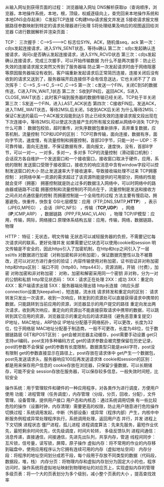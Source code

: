 从输入网址到获得页面的过程：
浏览器输入网址
DNS解析获取ip（查询顺序，浏览器，本地操作系统，本地，根，顶级，权威逐级向上，查完回来本地操作系统和本地DNS会存起来）
C发起TCP连接
C构建http请求报文并发送
S接收请求报文根据路径参数映射到特定的请求处理器进行处理
S将处理结果及响应的视图返回给浏览器
C进行数据解析并渲染页面：

TCP：
三次握手：C-->S--->C
标志位SYN，ACK，随机值seq，ack
第一次：c向s发起连接请求，进入SYN_SENT状态，等待s确认
第二次：s向c发起确认连接请求，询问c是否确认发起连接请求，进入SYN_RCVD状态
第三次：c向s发起确认连接请求，完成三次握手，可以开始传输数据
为什么不是两次握手：防止已失效的连接请求报文突然又传到了服务器端
防止第一次发起请求时由于网络阻塞等原因服务器端没有收到，客户端重新发起请求后正常简历连接，连接关闭后没有收到的请求又送到了，服务器端开启连接但不会有信息送达，它也关闭不了了
四次挥手：
C-->S ,S-->C ,S-->C ,C-->S
第一次：c发送一个FIN，关闭C到S的数据传送，C进入FIN_WAIT_1状态
第二次：S收到FIN后，返回ACK，S进入CLOSE_WAIT状态；此时客户端到服务器的数据传输已经关闭，TCP处于半关闭
第三次：S发送一个FIN，进入LAST_ACK状态
第四次：C接收FIN后，发送ACK，进入TIME_WAIT状态，等待2MSL后关闭，S收到ACK后关闭
为什么等待2MSL：
保证C发送的最后一个ACK报文段能到达S
防止已经失效的连接请求报文段出现在下次连接中，等待2MSL可以使这次连接产生的所有报文段都从网络中消失
TCP为什么可靠：
数据包校验，超时重传，对失序数据包重新排序，丢弃重复数据，应答机制，流量控制
TCP和UDP的区别：
TCP可靠传输，面向连接，数据有序，面向字节流，速度慢，有流量控制和拥塞控制，首部20字节，只能一对一
UDP：不可靠传输，面向无连接，不保证数据有序，面向报文，速度快，没有，首部8字节，可以一对一，一对多，多对一，多对多
TCP的流量控制（滑动窗口机制）：
会话双方各自维护一个发送窗口和一个接收窗口，接收窗口取决于硬件，应用，系统的限制
发送窗口受限于接收窗口，接收方的响应消息中含有window字段可以控制发送窗口的大小
防止发送速率大于接收速率，导致接收端处理不过来
TCP拥塞控制：
对网络中某一资源的需求超过了该资源所能提供的可用部分，网络的性能就会变坏（拥塞）
拥塞控制就是防止过多的数据注入网络中，可以时网络中的路由器或链路不过载
拥塞控制和流量控制的不同点在于，流量控制是发送和接收方之间点对点通信量的控制
而拥塞控制是一个全局性的过程
方法主要有慢启动，拥塞避免，快重传，快恢复
OSI七层模型：应用（FTP,DNS,SMTP,**HTTP**）
	               ，表示（JPEG,MPEG）
	               ，会话（RPC,NFS）
	               ，传输（**TCP,UDP**）
	               ，网络（**IP**,ICMP,ARP）
	               ，数据链路（PPP,FR,MAC,VLAN）
	               ，物理
TCP/IP模型：应用，传输，网际，网络接口
原理体系结构五层：应用，传输，网络，数据链路，物理

HTTP：
特征：无状态，明文传输
无状态可以减轻服务器的负担，不需要记忆每次请求间的联系，更好处理并发
如果需要记忆状态可以使用cookie和session
明文传输是不安全的，因此https引入了加密机制，在http和tcp之间引入了一层ssl/tls
对数据进行加密（对称加密和非对称加密），保证数据完整性以及不被篡改，还可以对对方进行身份的验证；内容传输使用对称加密，证书验证非对称加密
http和https区别：
端口不同（http80，https443），资源消耗，开销（付费），加密
对称加密和非对称加密：
对称，加密和解密采用同一个密钥
非对称，分为一对的公钥和私钥
http常见状态码：
1XX：请求正在处理
2XX：成功
3XX：重定向
4XX：客户端请求出错
5XX：服务器端处理出错
http长连接（响应头部connection设置为keepalive），短连接，流水线
请求转发和重定向的区别：
请求转发只发出一次请求，收到一次响应，转发到的资源处可以直接获得请求中携带的数据，只能跳转到当前应用的资源，浏览器显示的用户提交的路径
重定向发出两次请求，收到两次响应，重定向的资源出不能直接获取请求中携带的数据，可以跳转到其它应用的资源，浏览器显示的重定向后的请求路径（避免恶意重复提交）
IP地址，MAC地址，ARP协议
IP地址分配基于网络拓扑，可以更改，长度为32位，位于网络层
MAC地址分配基于制造商，一般不可更改，长度为48位，位于数据链路层
GET和POST区别：
get会被浏览器主动缓存，post需要手动设置
get只支持url编码，post支持多种编码方式
get的请求参数会被完整保留在历史记录，post的参数不会保留
get的参数有长度限制，数据类型只能是askii字符，post没有限制
get的参数直接显示在路径上，post存放在请求体中
get产生一个数据包，post先发送请求头，服务器响应100后再发送请求体
cookie和session的区别：
都是用来保存用户信息的
cookie存放在浏览器，只保留少量数据，可以长期储存，可能不安全
session存放在服务器，可以保存较多信息，一般失效时间短，比较安全

操作系统：用于管理软件和硬件的一种应用程序，对各类作为进行调度，方便用户使用
功能：进程管理（任务调度），内存管理（分段，分页，回收，分配），文件管理，设备管理，提供用户接口
用户态和内核态：通过系统调用切换
有一些比较危险的操作（设置时钟，内存清理）需要更高的权限，防止用户随意进行危险操作
切换过程：系统调用发起，中断（外部设备）或异常（程序内部）产生，内核中中断服务例程或异常处理程序执行，系统调用处理，返回用户态
并行，并发
进程上下文切换
进程状态
僵尸进程，孤儿进程
进程调度算法：先来先服务，最短作业优先，最短剩余时间优先，优先级调度，时间片轮转，
多级反馈队列
进程间通信：消息传递，直接通信，间接通信，先进先出队列，共享内存，管道
线程间同步：互斥锁，信号量，读写锁，屏障，原子操作
虚拟内存：将不常用的作业的内存移到磁盘中，使用应用程序认为它拥有连续可用的内存（虚拟地址空间）
内存分段：将程序的地址空间划分成若干段，每个段用于存放不同类型的数据（代码段，数据段，堆，栈）
内存分页：将物理内存和虚拟内存划分为固定大小的也，程序访问时，操作系统将虚拟地址映射到物理地址的对应页上，实现虚拟内存的管理
多级页表：将一个大的页表划分为多个级别，减小整个页表的大小  ，提高查找效率